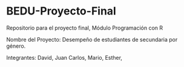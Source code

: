 # BEDU-Proyecto-Final
Repositorio para el proyecto final, Módulo Programación con R

Nombre del Proyecto: Desempeño de estudiantes de secundaria por género.

Integrantes:
David,
Juan Carlos,
Mario,
Esther,
